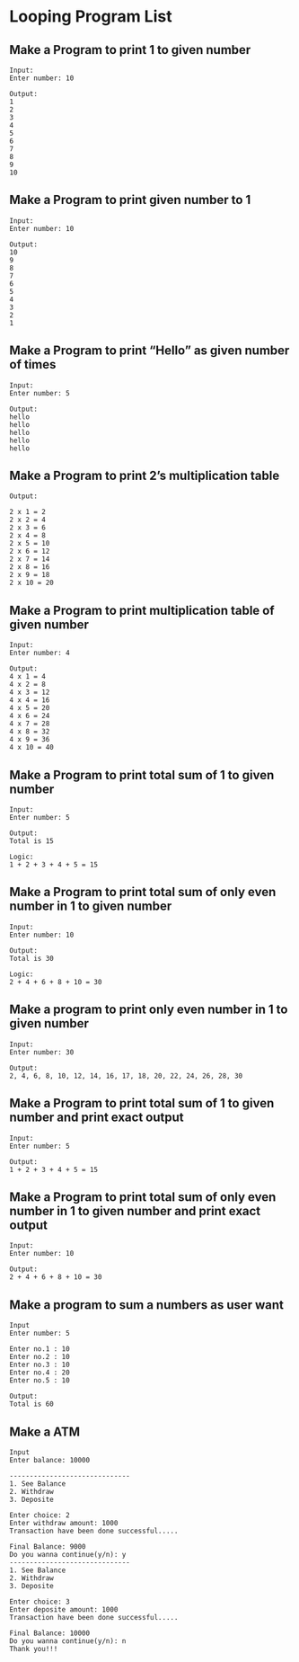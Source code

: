 # Looping Program List

## Make a Program to print 1 to given number

```
Input:
Enter number: 10

Output:
1
2
3
4
5
6
7
8
9
10
```

## Make a Program to print given number to 1

```
Input:
Enter number: 10

Output:
10
9
8
7
6
5
4
3
2
1
```

## Make a Program to print “Hello” as given number of times

```
Input: 
Enter number: 5

Output:
hello
hello
hello
hello
hello
```

## Make a Program to print 2’s multiplication table

```
Output:

2 x 1 = 2
2 x 2 = 4
2 x 3 = 6
2 x 4 = 8
2 x 5 = 10
2 x 6 = 12
2 x 7 = 14
2 x 8 = 16
2 x 9 = 18
2 x 10 = 20
```

## Make a Program to print multiplication table of given number

```
Input:
Enter number: 4

Output:
4 x 1 = 4
4 x 2 = 8
4 x 3 = 12
4 x 4 = 16
4 x 5 = 20
4 x 6 = 24
4 x 7 = 28
4 x 8 = 32
4 x 9 = 36
4 x 10 = 40
```

## Make a Program to print total sum of 1 to given number

```
Input:
Enter number: 5

Output:
Total is 15
```

```
Logic:
1 + 2 + 3 + 4 + 5 = 15
```

## Make a Program to print total sum of only even number in 1 to given number

```
Input:
Enter number: 10

Output:
Total is 30
```

```
Logic:
2 + 4 + 6 + 8 + 10 = 30
```

## Make a program to print only even number in 1 to given number

```
Input:
Enter number: 30

Output:
2, 4, 6, 8, 10, 12, 14, 16, 17, 18, 20, 22, 24, 26, 28, 30
```

## Make a Program to print total sum of 1 to given number and print exact output

```
Input:
Enter number: 5

Output:
1 + 2 + 3 + 4 + 5 = 15
```


## Make a Program to print total sum of only even number in 1 to given number and print exact output

```
Input:
Enter number: 10

Output:
2 + 4 + 6 + 8 + 10 = 30
```

## Make a program to sum a numbers as user want

```
Input
Enter number: 5

Enter no.1 : 10
Enter no.2 : 10
Enter no.3 : 10
Enter no.4 : 20
Enter no.5 : 10
```

```
Output:
Total is 60
```

## Make a ATM

```
Input
Enter balance: 10000

------------------------------
1. See Balance
2. Withdraw
3. Deposite

Enter choice: 2
Enter withdraw amount: 1000
Transaction have been done successful.....

Final Balance: 9000
Do you wanna continue(y/n): y
------------------------------
1. See Balance
2. Withdraw
3. Deposite

Enter choice: 3
Enter deposite amount: 1000
Transaction have been done successful.....

Final Balance: 10000
Do you wanna continue(y/n): n
Thank you!!!
```